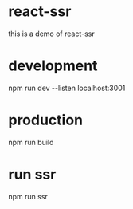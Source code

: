 # react-ssr
this is a demo of react-ssr

# development
npm run dev
--listen localhost:3001

# production
npm run build

# run ssr
npm run ssr
